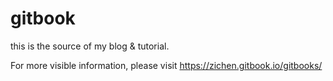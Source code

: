 # gitbook
this is the source of my blog &amp; tutorial.

For more visible information, please visit https://zichen.gitbook.io/gitbooks/